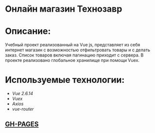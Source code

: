 
# Онлайн магазин Технозавр

# Описание:
Учебный проект реализованный на Vue js, представляет из себя интернет магазин с возможностью отфильтровать товары и с делать заказ. Список товаров включая пагинацию приходит с сервера. В проекте реализовано глобальное хранилище при помощи Vuex.

# Используемые технологии:

- _Vue 2.6.14_ <br>
- _Vuex_ <br>
- _Axios_ <br>
- _vue-router_ <br>

## [GH-PAGES](https://gyxer513.github.io/online_store_vue/dist/index.html#/ "Ссылка GH-Pages")


